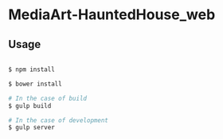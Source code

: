MediaArt-HauntedHouse_web
=========================

## Usage

```sh

$ npm install

$ bower install

# In the case of build
$ gulp build

# In the case of development
$ gulp server

```